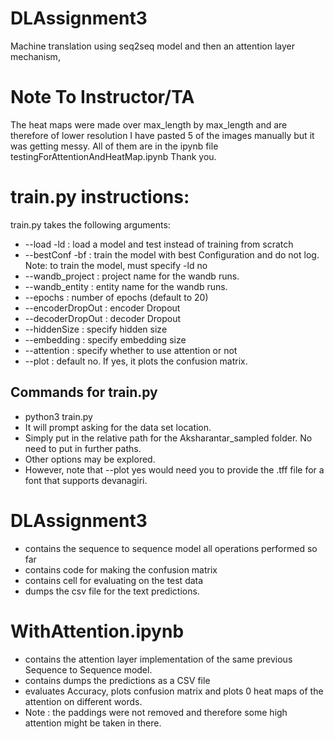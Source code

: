 # DLAssignment3
Machine translation using seq2seq model and then an attention layer mechanism,

# Note To Instructor/TA
The heat maps were made over max_length by max_length and are therefore of lower resolution
I have pasted 5 of the images manually but it was getting messy.
All of them are in the ipynb file testingForAttentionAndHeatMap.ipynb
Thank you.

# train.py instructions:

train.py takes the following arguments:
- --load -ld : load a model and test instead of training from scratch
- --bestConf -bf : train the model with best Configuration and do not log. Note: to train the model, must specify -ld no
- --wandb_project : project name for the wandb runs.
- --wandb_entity : entity name for the wandb runs.
- --epochs : number of epochs (default to 20)
- --encoderDropOut : encoder Dropout
- --decoderDropOut : decoder Dropout
- --hiddenSize : specify hidden size
- --embedding : specify embedding size
- --attention : specify whether to use attention or not
- --plot : default no. If yes, it plots the confusion matrix. 

## Commands for train.py
- python3 train.py
- It will prompt asking for the data set location.
- Simply put in the relative path for the Aksharantar_sampled folder. No need to put in further paths.
- Other options may be explored.
- However, note that --plot yes would need you to provide the .tff file for a font that supports devanagiri.

# DLAssignment3 


- contains the sequence to sequence model all operations performed so far
- contains code for making the confusion matrix 
- contains cell for evaluating on the test data
- dumps the csv file for the text predictions.

# WithAttention.ipynb

- contains the attention layer implementation of the same previous Sequence to Sequence model.
- contains dumps the predictions as a CSV file
- evaluates Accuracy, plots confusion matrix and plots 0 heat maps of the attention on different words.
- Note : the paddings were not removed and therefore some high attention might be taken in there.
